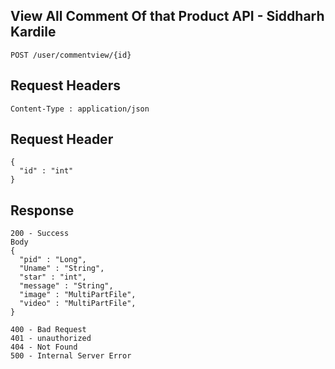 ## View All Comment Of that Product API - Siddharh Kardile
```
POST /user/commentview/{id}
```

## Request Headers
```
Content-Type : application/json

```

## Request Header
``` 
{
  "id" : "int"
}

```
## Response
```
200 - Success
Body
{
  "pid" : "Long",
  "Uname" : "String",
  "star" : "int",
  "message" : "String",
  "image" : "MultiPartFile",
  "video" : "MultiPartFile",
}

400 - Bad Request
401 - unauthorized
404 - Not Found
500 - Internal Server Error
